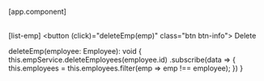 [app.component]
<br><br>
<div class="container">
  <app-list-emp></app-list-emp>
  <!-- <app-add-emp></app-add-emp> -->
</div>

[list-emp]
<button (click)="deleteEmp(emp)" class="btn btn-info"> Delete</button>

  deleteEmp(employee: Employee): void {
    this.empService.deleteEmployees(employee.id)
      .subscribe(data => {
        this.employees = this.employees.filter(emp => emp !== employee);
      })
  }
